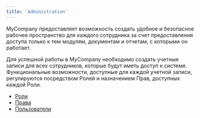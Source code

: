 ```yaml
---
title: 'Administration'
---
```


MyCompany предоставляет возможность создать удобное и безопасное рабочее пространство для каждого сотрудника за счет предоставления доступа только к тем модулям, документам и отчетам, с которыми он работает.

Для успешной работы в MyCompany необходимо создать учетные записи для всех сотрудников, которые будут иметь доступ к системе. Функциональные возможности, доступные для каждой учетной записи, регулируются посредством Ролей и назначением Прав, доступных каждой Роли.

-   [Роли](User_roles.md)
-   [Права](Role_permissions.md)
-   [Пользователи](Users.md)

  

  
